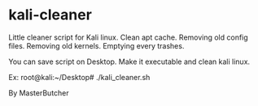 kali-cleaner
============

 Little cleaner script for Kali linux.
 Clean apt cache.
 Removing old config files.
 Removing old kernels.
 Emptying every trashes.
 
 You can save script on Desktop.
 Make it executable and clean kali linux.
 
Ex:
 root@kali:~/Desktop# ./kali_cleaner.sh
 
 
 By MasterButcher

